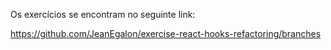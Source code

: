 Os exercícios se encontram no seguinte link:

https://github.com/JeanEgalon/exercise-react-hooks-refactoring/branches